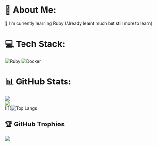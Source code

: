 # 💫 About Me:
🌱 I’m currently learning Ruby (Already learnt much but still more to learn)


# 💻 Tech Stack:
![Ruby](https://img.shields.io/badge/ruby-%23CC342D.svg?style=for-the-badge&logo=ruby&logoColor=white) ![Docker](https://img.shields.io/badge/docker-%230db7ed.svg?style=for-the-badge&logo=docker&logoColor=white)
# 📊 GitHub Stats:
![](https://github-readme-stats.vercel.app/api?username=Neilbolly&theme=dark&hide_border=false&include_all_commits=false&count_private=false)<br/>
![](https://nirzak-streak-stats.vercel.app/?user=Neilbolly&theme=dark&hide_border=false)<br/>
![](![Top Langs](https://github-readme-stats.vercel.app/api/top-langs/?username=Neilbolly&theme=dark&hide_border=false&include_all_commits=false&count_private=false&layout=compact)

## 🏆 GitHub Trophies
![](https://github-profile-trophy.vercel.app/?username=Neilbolly&theme=radical&no-frame=false&no-bg=true&margin-w=4)

<!-- Proudly created with GPRM ( https://gprm.itsvg.in ) -->
